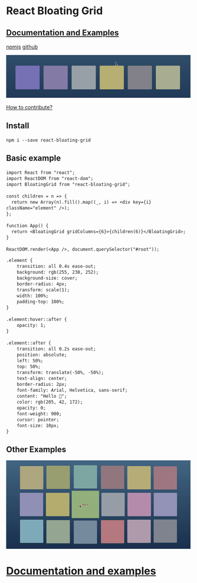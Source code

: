 # React Bloating Grid

## [Documentation and Examples](https://zhabinsky.github.io/react-bloating-grid/)

[npmjs](https://www.npmjs.com/package/react-bloating-grid)
[github](https://github.com/zhabinsky/react-bloating-grid)

![Example](https://raw.githubusercontent.com/zhabinsky/react-bloating-grid/master/example_a.gif)

[How to contribute?](https://raw.githubusercontent.com/zhabinsky/react-bloating-grid/master/HOW_TO_CONTRIBUTE.md)

## Install

```
npm i --save react-bloating-grid
```

## Basic example
```
import React from "react";
import ReactDOM from "react-dom";
import BloatingGrid from "react-bloating-grid";

const children = n => {
  return new Array(n).fill().map((_, i) => <div key={i} className="element" />);
};

function App() {
  return <BloatingGrid gridColumns={6}>{children(6)}</BloatingGrid>;
}

ReactDOM.render(<App />, document.querySelector("#root"));
```
```
.element {
	transition: all 0.4s ease-out;
	background: rgb(255, 238, 252);
	background-size: cover;
	border-radius: 4px;
	transform: scale(1);
	width: 100%;
	padding-top: 100%;
}

.element:hover::after {
	opacity: 1;
}

.element::after {
	transition: all 0.2s ease-out;
	position: absolute;
	left: 50%;
	top: 50%;
	transform: translate(-50%, -50%);
	text-align: center;
	border-radius: 2px;
	font-family: Arial, Helvetica, sans-serif;
	content: "Hello 🐒";
	color: rgb(205, 42, 172);
	opacity: 0;
	font-weight: 900;
	cursor: pointer;
	font-size: 10px;
}
```

## Other Examples


![Example](https://raw.githubusercontent.com/zhabinsky/react-bloating-grid/master/example_b.gif)

# [Documentation and examples](https://zhabinsky.github.io/react-bloating-grid/)
